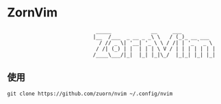 # ZornVim 


                                 _____             __     ___
                                |__  /___  _ __ _ _\ \   / (_)_ __ ___
                                  / // _ \| '__| '_ \ \ / /| | '_ ` _ \
                                 / /| (_) | |  | | | \ V / | | | | | | |
                                /____\___/|_|  |_| |_|\_/  |_|_| |_| |_|




## 使用

```
git clone https://github.com/zuorn/nvim ~/.config/nvim
```



